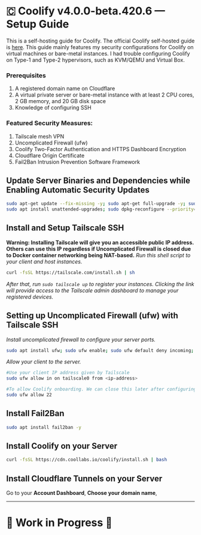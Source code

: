 # 🇨 Coolify v4.0.0-beta.420.6 — Setup Guide
This is a self-hosting guide for Coolify. The official Coolify self-hosted guide is [here](https://coolify.io/docs/get-started/installation). This guide mainly features my security configurations for Coolify on virtual machines or bare-metal instances. I had trouble configuring Coolify on Type-1 and Type-2 hypervisors, such as KVM/QEMU and Virtual Box.

### Prerequisites
1. A registered domain name on Cloudflare
2. A virtual private server or bare-metal instance with at least 2 CPU cores, 2 GB memory, and 20 GB disk space
3. Knowledge of configuring SSH


### Featured Security Measures:
1. Tailscale mesh VPN
2. Uncomplicated Firewall (ufw)
3. Coolify Two-Factor Authentication and HTTPS Dashboard Encryption
4. Cloudflare Origin Certificate
5. Fail2Ban Intrusion Prevention Software Framework

## Update Server Binaries and Dependencies while Enabling Automatic Security Updates
```bash
sudo apt-get update --fix-missing -y; sudo apt-get full-upgrade -y; sudo apt autoremove -y; sudo apt autoclean -y; \
sudo apt install unattended-upgrades; sudo dpkg-reconfigure --priority=low unattended-upgrades -y
```

## Install and Setup Tailscale SSH
**Warning: Installing Tailscale will give you an accessible public IP address. Others can use this IP regardless if Uncomplicated Firewall is closed due to Docker container networking being NAT-based.**
*Run this shell script to your client and host instances.*
```bash
curl -fsSL https://tailscale.com/install.sh | sh
```
*After that, run `sudo tailscale up` to register your instances. Clicking the link will provide access to the Tailscale admin dashboard to manage your registered devices.*

## Setting up Uncomplicated Firewall (ufw) with Tailscale SSH
*Install uncomplicated firewall to configure your server ports.*
```bash
sudo apt install ufw; sudo ufw enable; sudo ufw default deny incoming; sudo ufw default allow outgoing
```
*Allow your client to the server.*
```bash
#Use your client IP address given by Tailscale
sudo ufw allow in on tailscale0 from <ip-address>

#To allow Coolify onboarding. We can close this later after configuring HTTPS
sudo ufw allow 22
```

## Install Fail2Ban
```bash
sudo apt install fail2ban -y
```

## Install Coolify on your Server
```bash
curl -fsSL https://cdn.coollabs.io/coolify/install.sh | bash 
```

## Install Cloudflare Tunnels on your Server
Go to your **Account Dashboard**, **Choose your domain name**,

---

# 🚧 Work in Progress 🚧
